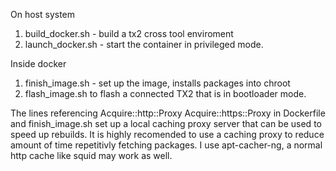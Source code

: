 On host system

1. build_docker.sh  - build a tx2 cross tool enviroment
2. launch_docker.sh - start the container in privileged mode. 

Inside docker

1. finish_image.sh - set up the image, installs packages into chroot
2. flash_image.sh to flash a connected TX2 that is in bootloader mode.

The lines referencing Acquire::http::Proxy Acquire::https::Proxy in Dockerfile and finish_image.sh set up a local caching proxy server that can be used to speed up rebuilds. It is highly recomended to use a caching proxy to reduce amount of time repetitivly fetching packages. I use apt-cacher-ng, a normal http cache like squid may work as well.